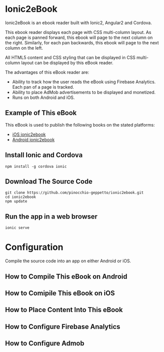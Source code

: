 # Ionic2eBook
Ionic2eBook is an ebook reader built with Ionic2, Angular2 and Cordova.

This ebook reader displays each page with CSS multi-column layout. As each page is panned forward, this ebook will page to the next column on the right. Similarly, for each pan backwards, this ebook will page to the next column on the left.

All HTML5 content and CSS styling that can be displayed in CSS multi-column layout can be displayed by this eBook reader.

The advantages of this eBook reader are:
- Ability to track how the user reads the eBook using Firebase Analytics. Each pan of a page is tracked.
- Ability to place AdMob advertisements to be displayed and monetized.
- Runs on both Android and iOS.

## Example of This eBook
This eBook is used to publish the following books on the stated platforms:
- [iOS ionic2ebook](https://itunes.apple.com/pk/app/malaysian-labour-law-abridged/id991514757?mt=8)
- [Android ionic2ebook](https://play.google.com/store/apps/details?id=com.singularmosaic.malaysianlabourlaw&hl=en)

## Install Ionic and Cordova
```
npm install -g cordova ionic
```

## Download The Source Code
```
git clone https://github.com/pinocchio-geppetto/ionic2ebook.git
cd ionic2ebook
npm update
```

## Run the app in a web browser
```
ionic serve
```


# Configuration
Compile the source code into an app on either Android or iOS.

## How to Compile This eBook on Android

## How to Comipile This eBook on iOS

## How to Place Content Into This eBook

## How to Configure Firebase Analytics

## How to Configure Admob

